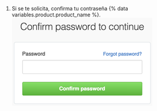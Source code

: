 1. Si se te solicita, confirma tu contraseña {% data variables.product.product_name %}.![Diálogo Modo sudo](/assets/images/help/settings/sudo_mode_popup.png)